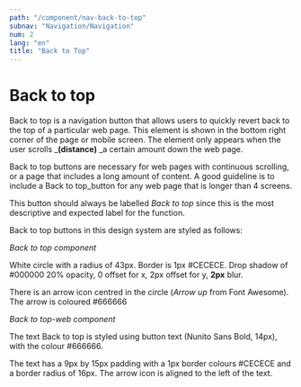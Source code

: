 ```yaml
---
path: "/component/nav-back-to-top"
subnav: "Navigation/Navigation"
num: 2
lang: "en"
title: "Back to Top"
---
```


# Back to top

Back to top is a navigation button that allows users to quickly revert back to the top of a particular web page. This element is shown in the bottom right corner of the page or mobile screen. The element only appears when the user scrolls \_**\(distance\)** \_a certain amount down the web page.

Back to top buttons are necessary for web pages with continuous scrolling, or a page that includes a long amount of content. A good guideline is to include a Back to top_button for any web page that is longer than 4 screens.

This button should always be labelled _Back to top_ since this is the most descriptive and expected label for the function.

Back to top buttons in this design system are styled as follows:

*Back to top component*

White circle with a radius of 43px. Border is 1px \#CECECE. Drop shadow of \#000000 20% opacity, 0 offset for x, 2px offset for y, **2px** blur.

There is an arrow icon centred in the circle \(_Arrow up_ from Font Awesome\). The arrow is coloured \#666666

*Back to top-web component*

The text Back to top is styled using button text \(Nunito Sans Bold, 14px\), with the colour \#666666.

The text has a 9px by 15px padding with a 1px border colours \#CECECE and a border radius of 16px. The arrow icon is aligned to the left of the text.
